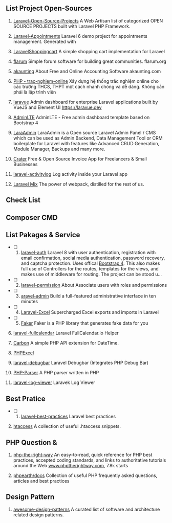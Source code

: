 ## List Project Open-Sources
1. [Laravel-Open-Source-Projects](https://github.com/goodnesskay/Laravel-Open-Source-Projects)
A Web Artisan list of categorized OPEN SOURCE PROJECTS built with Laravel PHP Framework.

2. [Laravel-Appointments](https://github.com/LaravelDaily/Laravel-Appointments) Laravel 6 demo project for appointments management. Generated with

3. [LaravelShoppingcart](https://github.com/Crinsane/LaravelShoppingcart) A simple shopping cart implementation for Laravel

4. [flarum](https://github.com/flarum/flarum) Simple forum software for building great communities. flarum.org

5. [akaunting](https://github.com/akaunting/akaunting) About
Free and Online Accounting Software akaunting.com

6. [PHP - trac-nghiem-online](https://github.com/meesudzu/trac-nghiem-online) Xây dựng hệ thống trắc nghiệm online cho các trường THCS, THPT một cách nhanh chóng và dễ dàng. Không cần phải là lập trình viên

7. [laravue](https://github.com/tuandm/laravue) Admin dashboard for enterprise Laravel applications built by VueJS and Element UI https://laravue.dev

8. [AdminLTE](https://github.com/ColorlibHQ/AdminLTE) AdminLTE - Free admin dashboard template based on Bootstrap 4

9. [LaraAdmin](https://github.com/dwijitsolutions/laraadmin) LaraAdmin is a Open source Laravel Admin Panel / CMS which can be used as Admin Backend, Data Management Tool or CRM boilerplate for Laravel with features like Advanced CRUD Generation, Module Manager, Backups and many more.

10. [Crater](https://github.com/bytefury/crater) Free & Open Source Invoice App for Freelancers & Small Businesses

11. [laravel-activitylog](https://github.com/spatie/laravel-activitylog)  Log activity inside your Laravel app

12. [Laravel Mix](https://github.com/JeffreyWay/laravel-mix)  The power of webpack, distilled for the rest of us.



## Check List 


## Composer CMD


## List Pakages & Service 
- [ ] 1. [laravel-auth](https://github.com/jeremykenedy/laravel-auth) Laravel 8 with user authentication, registration with email confirmation, social media authentication, password recovery, and captcha protection. Uses offical [Bootstrap 4](http://getbootstrap.com). This also makes full use of Controllers for the routes, templates for the views, and makes use of middleware for routing. The project can be stood u…

- [ ] 2. [laravel-permission](https://github.com/spatie/laravel-permission) About
Associate users with roles and permissions

- [ ] 3. [aravel-admin](https://github.com/z-song/laravel-admin) Build a full-featured administrative interface in ten minutes

- [ ] 4. [Laravel-Excel](https://github.com/Maatwebsite/Laravel-Excel) Supercharged Excel exports and imports in Laravel

- [ ] 5. [Faker](https://github.com/fzaninotto/Faker) Faker is a PHP library that generates fake data for you

6. [laravel-fullcalendar](https://github.com/maddhatter/laravel-fullcalendar) Laravel FullCalendar.io Helper

7. [Carbon](https://github.com/briannesbitt/Carbon)
A simple PHP API extension for DateTime.

8. [PHPExcel](https://github.com/PHPOffice/PHPExcel)

9. [laravel-debugbar](https://github.com/barryvdh/laravel-debugbar) Laravel Debugbar (Integrates PHP Debug Bar)

10. [PHP-Parser](https://github.com/nikic/PHP-Parser) A PHP parser written in PHP

11. [laravel-log-viewer](https://github.com/rap2hpoutre/laravel-log-viewer) Laravek Log Viewer



## Best Pratice 
- [ ] 1.  [laravel-best-practices](https://github.com/alexeymezenin/laravel-best-practices) Laravel best practices

2. [htaccess](https://github.com/phanan/htaccess) A collection of useful .htaccess snippets.


## PHP Question & 
1. [php-the-right-way](https://github.com/codeguy/php-the-right-way) An easy-to-read, quick reference for PHP best practices, accepted coding standards, and links to authoritative tutorials around the Web
 www.phptherightway.com, 7.8k starts

2. [phpearth/docs](https://github.com/phpearth/docs) Collection of useful PHP frequently asked questions, articles and best practices



## Design Pattern 
1. [awesome-design-patterns](https://github.com/DovAmir/awesome-design-patterns) A curated list of software and architecture related design patterns.